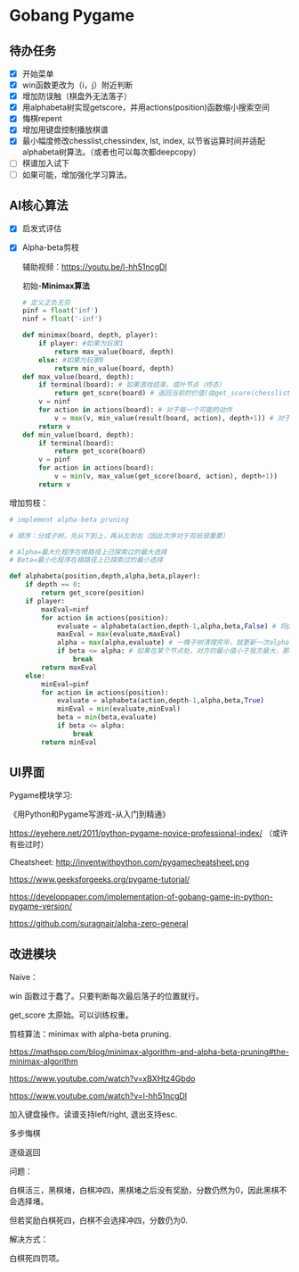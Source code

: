# Gobang Pygame

## 待办任务

- [x] 开始菜单
- [x] win函数更改为（i，j）附近判断
- [x] 增加防误触（棋盘外无法落子）
- [x] 用alphabeta树实现getscore，并用actions(position)函数缩小搜索空间
- [x] 悔棋repent
- [x] 增加用键盘控制播放棋谱
- [x] 最小幅度修改chesslist,chessindex, lst, index, 以节省运算时间并适配alphabeta树算法。（或者也可以每次都deepcopy）
- [ ] 棋谱加入试下
- [ ] 如果可能，增加强化学习算法。

 ## AI核心算法

- [x] 启发式评估

- [x] Alpha-beta剪枝

  辅助视频：https://youtu.be/l-hh51ncgDI

  初始-**Minimax算法**

  ```python
  # 定义正负无穷
  pinf = float('inf')
  ninf = float('-inf')
  
  def minimax(board, depth, player):
      if player: #如果为玩家1
          return max_value(board, depth)
      else: #如果为玩家0
          return min_value(board, depth)
  def max_value(board, depth):
      if terminal(board): # 如果游戏结束，或叶节点（终态）
          return get_score(board) # 返回当前的价值(由get_score(chesslist, i, j, score)函数计算)
      v = ninf
      for action in actions(board): # 对于每一个可能的动作
          v = max(v, min_value(result(board, action), depth+1)) # 对于每一个动作，选取落子并经过对方最小化后的最大值
      return v
  def min_value(board, depth):
      if terminal(board):
          return get_score(board)
      v = pinf
      for action in actions(board):
          v = min(v, max_value(get_score(board, action), depth+1))
      return v
  ```

增加剪枝：

```python
# implement alpha-beta pruning

# 顺序：分成子树，先从下到上，再从左到右（因此次序对于剪纸很重要）

# Alpha=最大化程序在根路径上已探索过的最大选择
# Beta=最小化程序在根路径上已探索过的最小选择

def alphabeta(position,depth,alpha,beta,player):
    if depth == 0:
        return get_score(position)
    if player:
        maxEval=ninf
        for action in actions(position):
            evaluate = alphabeta(action,depth-1,alpha,beta,False) # 将position的child赋给eval。传参时，处理的子树会获知[已处理子树的根节点的取值信息]。
            maxEval = max(evaluate,maxEval) 
            alpha = max(alpha,evaluate) # 一棵子树清理完毕，就更新一次alpha。
            if beta <= alpha: # 如果在某个节点处，对方的最小值小于我方最大，那么对面肯定不会选这一支（因为传的minimax值>=alpha）,剪掉这一action.
                break
        return maxEval
    else:
        minEval=pinf
        for action in actions(position):
            evaluate = alphabeta(action,depth-1,alpha,beta,True)
            minEval = min(evaluate,minEval)
            beta = min(beta,evaluate)
            if beta <= alpha:
                break
        return minEval
```



## UI界面

Pygame模块学习: 

《用Python和Pygame写游戏-从入门到精通》 

https://eyehere.net/2011/python-pygame-novice-professional-index/ （或许有些过时）

Cheatsheet: http://inventwithpython.com/pygamecheatsheet.png

https://www.geeksforgeeks.org/pygame-tutorial/

https://developpaper.com/implementation-of-gobang-game-in-python-pygame-version/

https://github.com/suragnair/alpha-zero-general



## 改进模块

Naive：

win 函数过于蠢了。只要判断每次最后落子的位置就行。

get_score 太原始。可以训练权重。

剪枝算法：minimax with alpha-beta pruning.

https://mathspp.com/blog/minimax-algorithm-and-alpha-beta-pruning#the-minimax-algorithm

https://www.youtube.com/watch?v=xBXHtz4Gbdo

https://www.youtube.com/watch?v=l-hh51ncgDI

加入键盘操作。读谱支持left/right, 退出支持esc. 

多步悔棋

逐级返回

问题：

白棋活三，黑棋堵，白棋冲四，黑棋堵之后没有奖励，分数仍然为0，因此黑棋不会选择堵。

但若奖励白棋死四，白棋不会选择冲四，分数仍为0.

解决方式：

白棋死四罚项。
